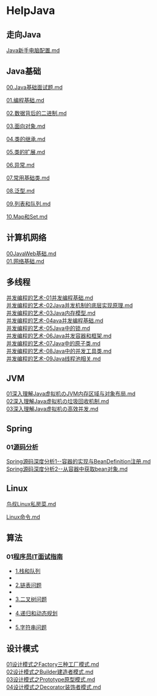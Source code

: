 # HelpJava
## 走向Java

 [Java新手电脑配置.md](走向Java/Java新手电脑配置.md) 



## Java基础
 [00.Java基础面试题.md](01.Java基础/00.Java基础面试题.md)   

 [01.编程基础.md](01.Java基础/01.编程基础.md)     

 [02.数据背后的二进制.md](01.Java基础/02.数据背后的二进制.md)     

 [03.面向对象.md](01.Java基础/03.面向对象.md)    

 [04.类的继承.md](01.Java基础/04.类的继承.md)    

 [05.类的扩展.md](01.Java基础/05.类的扩展.md)   

 [06.异常.md](01.Java基础/06.异常.md)   

 [07.常用基础类.md](01.Java基础/07.常用基础类.md)   

 [08.泛型.md](01.Java基础/08.泛型.md)   

 [09.列表和队列.md](01.Java基础/09.列表和队列.md)      

 [10.Map和Set.md](01.Java基础/10.Map和Set.md) 


## 计算机网络
 [00JavaWeb基础.md](JavaWeb/00JavaWeb基础.md)   
 [01.网络基础.md](02.计算机网络/01.网络基础.md) 


## 多线程
[并发编程的艺术-01并发编程基础.md](03.多线程/并发编程的艺术-01并发编程基础.md)    
[并发编程的艺术-02Java并发机制的底层实现原理.md](03.多线程/并发编程的艺术-02Java并发机制的底层实现原理.md)   
[并发编程的艺术-03Java内存模型.md](03.多线程/并发编程的艺术-03Java内存模型.md)   
[并发编程的艺术-04ava并发编程基础.md](03.多线程/并发编程的艺术-04ava并发编程基础.md)   
[并发编程的艺术-05Java中的锁.md](03.多线程/并发编程的艺术-05Java中的锁.md)   
[并发编程的艺术-06Java并发容器和框架.md](03.多线程/并发编程的艺术-06Java并发容器和框架.md)   
[并发编程的艺术-07Java中的原子类.md](03.多线程/并发编程的艺术-07Java中的原子类.md)   
[并发编程的艺术-08Java中的并发工具类.md](03.多线程/并发编程的艺术-08Java中的并发工具类.md)   
[并发编程的艺术-09Java线程池相关.md](03.多线程/并发编程的艺术-09Java线程池相关.md)     



## JVM 
 [01深入理解Java虚拟机のJVM内存区域与对象布局.md](04.JVM/01深入理解Java虚拟机のJVM内存区域与对象布局.md)   
 [02深入理解Java虚拟机の垃圾回收机制.md](04.JVM/02深入理解Java虚拟机の垃圾回收机制.md)    
 [03深入理解Java虚拟机の高效并发.md](04.JVM/03深入理解Java虚拟机の高效并发.md)   

## Spring
### 01[源码分析](05.Spring/源码分析) 

 [Spring源码深度分析1--容器的实现与BeanDefinition注册.md](05.Spring/源码分析/Spring源码深度分析1--容器的实现与BeanDefinition注册.md)    
 [Spring源码深度分析2--从容器中获取bean对象.md](05.Spring/源码分析/Spring源码深度分析2--从容器中获取bean对象.md)   

## Linux
 [鸟叔Linux私房菜.md](07.Linux/鸟叔Linux私房菜.md)     

 [Linux命令.md](07.Linux/Linux命令.md) 

## 算法
###  01[程序员IT面试指南](算法/程序员IT面试指南) 

-  [1.栈和队列](算法/程序员IT面试指南/1.栈和队列) 
  - 
-  [2.链表问题](算法/程序员IT面试指南/2.链表问题) 
  - 
-  [3.二叉树问题](算法/程序员IT面试指南/3.二叉树问题) 
  - 
-  [4.递归和动态规划](算法/程序员IT面试指南/4.递归和动态规划) 
  - 
-  [5.字符串问题](算法/程序员IT面试指南/5.字符串问题) 

## 设计模式
 [01设计模式之Factory三种工厂模式.md](设计模式/01设计模式之Factory三种工厂模式.md)   
 [02设计模式之Builder建造者模式.md](设计模式/02设计模式之Builder建造者模式.md)   
 [03设计模式之Prototype原型模式.md](设计模式/03设计模式之Prototype原型模式.md)   
 [04设计模式之Decorator装饰者模式.md](设计模式/04设计模式之Decorator装饰者模式.md)   